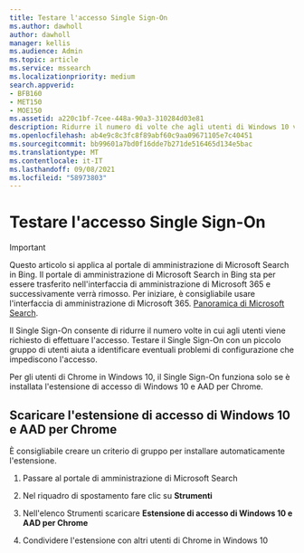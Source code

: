 ```yaml
---
title: Testare l'accesso Single Sign-On
ms.author: dawholl
author: dawholl
manager: kellis
ms.audience: Admin
ms.topic: article
ms.service: mssearch
ms.localizationpriority: medium
search.appverid:
- BFB160
- MET150
- MOE150
ms.assetid: a220c1bf-7cee-448a-90a3-310284d03e81
description: Ridurre il numero di volte che agli utenti di Windows 10 viene richiesto di accedere a Microsoft Search e Office 365
ms.openlocfilehash: ab4e9c8c3fc8f89abf60c9aa09671105e7c40451
ms.sourcegitcommit: bb99601a7bd0f16dde7b271de516465d134e5bac
ms.translationtype: MT
ms.contentlocale: it-IT
ms.lasthandoff: 09/08/2021
ms.locfileid: "58973803"
---
```

# <a name="test-single-sign-on"></a>Testare l'accesso Single Sign-On

> [!IMPORTANT]
> Questo articolo si applica al portale di amministrazione di Microsoft Search in Bing. Il portale di amministrazione di Microsoft Search in Bing sta per essere trasferito nell'interfaccia di amministrazione di Microsoft 365 e successivamente verrà rimosso. Per iniziare, è consigliabile usare l'interfaccia di amministrazione di Microsoft 365. [Panoramica di Microsoft Search](overview-microsoft-search.md).
    
Il Single Sign-On consente di ridurre il numero volte in cui agli utenti viene richiesto di effettuare l'accesso. Testare il Single Sign-On con un piccolo gruppo di utenti aiuta a identificare eventuali problemi di configurazione che impediscono l'accesso. 
  
Per gli utenti di Chrome in Windows 10, il Single Sign-On funziona solo se è installata l'estensione di accesso di Windows 10 e AAD per Chrome. 
  
## <a name="download-the-windows-10-and-aad-sign-in-extension-for-chrome"></a>Scaricare l'estensione di accesso di Windows 10 e AAD per Chrome

È consigliabile creare un criterio di gruppo per installare automaticamente l'estensione.
  
1. Passare al portale di amministrazione di Microsoft Search
    
2. Nel riquadro di spostamento fare clic su **Strumenti**
    
3. Nell'elenco Strumenti scaricare **Estensione di accesso di Windows 10 e AAD per Chrome**
    
4. Condividere l'estensione con altri utenti di Chrome in Windows 10

  

